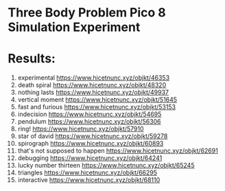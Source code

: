 # Three Body Problem Pico 8 Simulation Experiment

# Results: 

1. experimental https://www.hicetnunc.xyz/objkt/46353
2. death spiral https://www.hicetnunc.xyz/objkt/48320
3. nothing lasts https://www.hicetnunc.xyz/objkt/49937
4. vertical moment https://www.hicetnunc.xyz/objkt/51645
5. fast and furious https://www.hicetnunc.xyz/objkt/53153
6. indecision https://www.hicetnunc.xyz/objkt/54695
7. pendulum https://www.hicetnunc.xyz/objkt/56306
8. ring! https://www.hicetnunc.xyz/objkt/57910
9. star of david https://www.hicetnunc.xyz/objkt/59278
10. spirograph https://www.hicetnunc.xyz/objkt/60893
11. that's not supposed to happen https://www.hicetnunc.xyz/objkt/62691
12. debugging https://www.hicetnunc.xyz/objkt/64241
13. lucky number thirteen https://www.hicetnunc.xyz/objkt/65245
14. triangles https://www.hicetnunc.xyz/objkt/66295
15. interactive https://www.hicetnunc.xyz/objkt/68110
